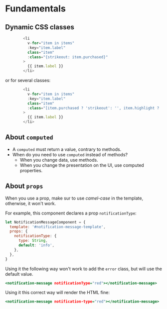 # Fundamentals

## Dynamic CSS classes

```javascript
        <li
          v-for="item in items"
          :key="item.label"
          class="item"
          :class="{strikeout: item.purchased}"
        >
          {{ item.label }}
        </li>

```

or for several classes:

```javascript
        <li
          v-for="item in items"
          :key="item.label"
          class="item"
          :class="[item.purchased ? 'strikeout': '', item.highlight ? 'highlight': '']"
        >
          {{ item.label }}
        </li>

```

## About `computed`

- A `computed` must return a value, contrary to methods.
- When do you need to use `computed` instead of methods?
  - When you change data, use methods.
  - When you change the presentation on the UI, use computed properties.

## About `props`

When you use a prop, make sur to use _camel-case_ in the template, otherwise, it won't work.

For example, this component declares a prop `notificationType`:

```javascript
let NotificationMessageComponent = {
  template: '#notification-message-template',
  props: {
    notificationType: {
      type: String,
      default: 'info',
    },
  },
}
```

Using it the following way won't work to add the `error` class, but will use the default value.

```htm
<notification-message notificationType="red"></notification-message>
```

Using it this correct way will render the HTML fine:

```htm
<notification-message notification-type="red"></notification-message>
```
